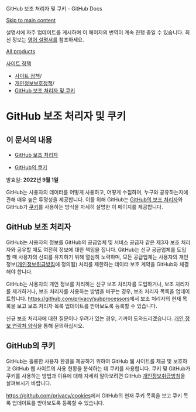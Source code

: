 GitHub 보조 처리자 및 쿠키 - GitHub Docs

[Skip to main content](#main-content)

설명서에 자주 업데이트를 게시하며 이 페이지의 번역이 계속 진행 중일 수 있습니다. 최신 정보는 [영어 설명서를](/en) 참조하세요.

[All products](/ko)

[사이트 정책](/ko/site-policy)

* [사이트 정책](/ko/site-policy)/
* [개인정보보호정책](/ko/site-policy/privacy-policies)/
* [GitHub 보조 처리자 및 쿠키](/ko/site-policy/privacy-policies/github-subprocessors-and-cookies)

GitHub 보조 처리자 및 쿠키
==========

이 문서의 내용
----------

* [GitHub 보조 처리자](#github-subprocessors)

* [GitHub의 쿠키](#cookies-on-github)

발효일: **2022년 9월 1일**

GitHub는 사용자의 데이터를 어떻게 사용하고, 어떻게 수집하며, 누구와 공유하는지에 관해 매우 높은 투명성을 제공합니다. 이를 위해 GitHub는 [GitHub의 보조 처리자](#github-subprocessors)와 GitHub가 [쿠키](#cookies-on-github)를 사용하는 방식을 자세히 설명한 이 페이지를 제공합니다.

[](#github-subprocessors)GitHub 보조 처리자
----------

GitHub는 사용자의 정보를 GitHub의 공급업체 및 서비스 공급자 같은 제3자 보조 처리자와 공유할 때도 여전히 정보에 대한 책임을 집니다. GitHub는 신규 공급업체를 도입할 때 사용자의 신뢰를 유지하기 위해 열심히 노력하며, 모든 공급업체는 사용자의 개인 정보([개인정보취급방침](/ko/site-policy/privacy-policies/github-privacy-statement)에 정의됨) 처리를 제한하는 데이터 보호 계약을 GitHub와 체결해야 합니다.

GitHub는 사용자의 개인 정보를 처리하는 신규 보조 처리자를 도입하거나, 보조 처리자를 제거하거나, 보조 처리자를 사용하는 방법을 바꾸는 경우, 보조 처리자 목록을 업데이트합니다. <https://github.com/privacy/subprocessors>에서 보조 처리자의 현재 목록을 보고 보조 처리자 목록 업데이트를 받아보도록 등록할 수 있습니다.

신규 보조 처리자에 대한 질문이나 우려가 있는 경우, 기꺼이 도와드리겠습니다. [개인 정보 연락처 양식](https://github.com/contact/privacy)을 통해 문의하십시오.

[](#cookies-on-github)GitHub의 쿠키
----------

GitHub는 훌륭한 사용자 환경을 제공하기 위하여 GitHub 웹 사이트를 제공 및 보호하고 GitHub 웹 사이트의 사용 현황을 분석하는 데 쿠키를 사용합니다. 쿠키 및 GitHub가 쿠키를 사용하는 방법과 이유에 대해 자세히 알아보려면 GitHub [개인정보취급방침](/ko/site-policy/privacy-policies/github-privacy-statement#our-use-of-cookies-and-tracking)을 살펴보시기 바랍니다.

<https://github.com/privacy/cookies>에서 GitHub의 현재 쿠키 목록을 보고 쿠키 목록 업데이트를 받아보도록 등록할 수 있습니다.
